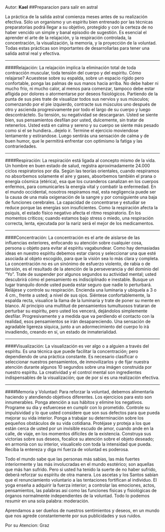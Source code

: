 Autor: **Kael**
##Preparacion para salir en astral

La práctica de la salida astral comienza meses antes de su realización efectiva. Sólo un organismo y un espíritu bien entrenado por las técnicas preparatorias podrá llegar a su objetivo, protegido y con la certeza de no haber vencido un simple y banal episodio de sugestión. Es esencial el aprender el arte de la relajación, y la respiración controlada, la concentración, la visualización, la memoria, y la proyección de la voluntad. Todas estas prácticas son importantes de desarrollarlas para tener una salida astral real y efectiva.
<hr/>
####Relajación:
La relajación implica la eliminación total de toda contracción muscular, toda tensión del cuerpo y del espíritu. Cómo relajarse? Acuestese sobre su espalda, sobre un espacio rígido pero confortable, ponga las palmas de sus manos hacia arriba. No debe haber ni mucho frío, ni mucho calor, al menos para comenzar, tampoco debe estar afligida por dolores o atormentarse por deseos fisiológicos. Partiendo de la punta de sus pies trate de visualizar todos sus nervios y sus músculos; comenzando por el pie izquierdo, contracte sus músculos uno después de otro y ascienda progresivamente por todo el largo de su cuerpo y luego descontráctelo. Su tensión, su negatividad se descargaran. Usted se siente bien, sus pensamientos desfilan por usted, dulcemente, sin tratar de retenerlos. Usted está en calma y sereno y su cuerpo se siente más pesado como si el se hundiera…dejelo ir. Termine el ejercicio moviendose lentamente y estirandose. Luego sentirás una sensación de calma y de buen humor, que le permitirá enfrentar con optimismo la fatiga y las contrariedades.
<hr/>
####Respiración:
La respiración está ligada al concepto mismo de la vida. Un hombre en buen estado de salud, registra aproximadamente 24.000 ciclos respiratorios por día. Según las teorías orientales, cuando respiramos no absorbemos solamente el aire y gases, absorbemos también el prana o energía cósmica (etérica), esa que los curanderos canalizan en los cuerpos enfermos, para comunicarles la energía vital y combatir la enfermedad. En el mundo occidental, nosotros respiramos mal, esta negligencia puede ser la causa de una mala oxigenación de la sangre y por consiguiente una baja de funciones cerebrales. La capacidad de concentrarse y estudiar se reduce porque las energías son insuficientes. Como la respiración afecta la psiquis, el estado físico negativo afecta el ritmo respiratorio. En los momentos críticos; cuando estamos bajo stress o miedo, una respiración correcta, lenta, ejecutada por la nariz será el mejor de los medicamentos.
<hr/>
####Concentración:
La concentración es el arte de aislarse de las influencias exteriores, enfocando su atención sobre cualquier cosa, persona u objeto para evitar al espíritu vagabundear. Como hay demasiadas ideas en nuestro espíritu debemos estar claros y seleccionar una que esté asociada al objeto escogido, para que la visión sea lo más clara y completa. La concentración no es un sinónimo de esfuerzo violento, de rabia o de tensión, es el resultado de la atención de la perseverancia y del dominio del “Yo”. Trate de suspender por algunos segundos su actividad mental; usted descubrirá cómo el pensamiento es indisciplinado e inestable. Busque un lugar tranquilo donde usted pueda estar seguro que nadie lo perturbará. Relájese y controle su respiración. Encienda una luminaria y ubíquela a 3 o 4 cm., frente a usted; a nivel de sus ojos. Siéntese confortablemente, la espalda recta, visualice la llama de la luminaria y trate de poner su mente en blanco. Al principio una multitud de pensamientos tumultuosos trataran de perturbar su espíritu, pero usted los vencerá, dejándolos simplemente desfilar. Progresivamente y a medida que va perdiendo el contacto con la realidad, esos pensamientos se irán desapareciendo. Una sensación de agradable ligereza síquica, junto a un adormecimiento del cuerpo lo irá invadiendo, creando en sí, un estado de inmaterialidad.
<hr/>
####Visualización:
La visualización es ver algo o a alguien a través del espíritu. Es una técnica que puede facilitar la concentración; pero dependiendo de una práctica constante. Es necesario clasificar o seleccionar nuestros pensamientos, de inmovilizarlos y de fijar nuestra atención durante algunos 10 segundos sobre una imágen construida por nuestro espíritu. La creatividad y el control mental son ingredientes indispensables de la visualización; que de por sí es una realización efectiva.
<hr/>
####Memoria y Voluntad:
Para reforzar la voluntad, debemos alimentarla haciendo y atendiendo objetivos diferentes. Los ejercicios para esto son innumerables. Ponga atención a sus hábitos y elimine los negativos. Programe su día y esfuercese en cumplir con lo prometido. Controle su impulsividad y lo que usted considere que son sus defectos para que pueda mejorar su vida interior. Ponga a trabajar su determinación sobre los pequeños obstáculos de su vida cotidiana. Protéjase y proteja a los que están cerca de usted por un invisible escudo de amor, cuando ande en la calle, de viaje, en los momentos difíciles de la existencia. Construya sus victorias sobre sus deseos, focalice su atención sobre el objeto deseado; en armonía con su interior, visualícelo con toda la intensidad que pueda. Reciba la entereza y diga mi fuerza de voluntad es poderosa.

Todo el mundo sabe que las personas más sabias, las más fuertes interiormente y las más involucradas en el mundo esotérico; son aquellas que más han sufrido. Pero si usted ha tenido la suerte de no haber sufrido, deberá reforzar su espíritu de otra manera. Los ascetas y los Santos sabían que el renunciamiento voluntario a las tentaciones fortifican al individuo. El yoga enseña a adquirir la fuerza interior; a controlar las emociones, actos, pensamientos, las palabras así como las funciones físicas y fisiológicas de órganos normalmente independientes de la voluntad. Todo lo podemos resumir en una sola palabra: moderación.

Aprendamos a ser dueños de nuestros sentimientos y deseos, en un mundo que nos agrede constantemente por sus publicidades y sus ruidos.

Por su Atencion:
Graz
